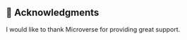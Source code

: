 ## 🙏 Acknowledgments <a name="acknowledgements"></a>

I would like to thank Microverse for providing great support.

